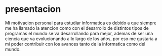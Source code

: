 # presentacion
Mi motivacion personal para estudiar informatica es debido a que siempre me ha llamado la atencion como con el desarrollo de distintos tipos de programas el mundo se va desarrollando para mejor, ademas de ser una ciencia que va evolucionando a lo largo de los años, por eso me gustaria a mi poder contribuir con los avances tanto de la informatica como del mundo.

